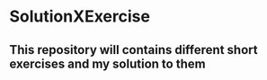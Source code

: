 # SolutionXExercise

## This repository will contains different short exercises and my solution to them
